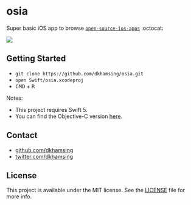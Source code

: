 # osia

Super basic iOS app to browse [`open-source-ios-apps`](https://github.com/dkhamsing/open-source-ios-apps) :octocat:

![](Assets/0.2.png)

## Getting Started

- `git clone https://github.com/dkhamsing/osia.git`
- `open Swift/osia.xcodeproj`
- <kbd>CMD</kbd> + <kbd>R</kbd>

Notes:
- This project requires Swift 5.
- You can find the Objective-C version [here](https://github.com/dkhamsing/osia/releases).

## Contact

- [github.com/dkhamsing](https://github.com/dkhamsing)
- [twitter.com/dkhamsing](https://twitter.com/dkhamsing)

## License

This project is available under the MIT license. See the [LICENSE](LICENSE) file for more info.
